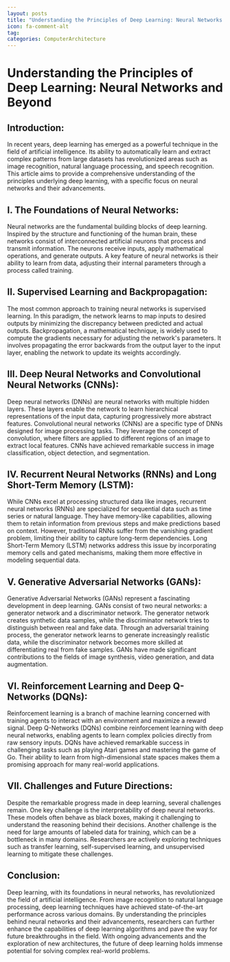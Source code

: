 ```yaml
---
layout: posts
title: "Understanding the Principles of Deep Learning: Neural Networks and Beyond"
icon: fa-comment-alt
tag:      
categories: ComputerArchitecture
---
```



# Understanding the Principles of Deep Learning: Neural Networks and Beyond

## Introduction:

In recent years, deep learning has emerged as a powerful technique in the field of artificial intelligence. Its ability to automatically learn and extract complex patterns from large datasets has revolutionized areas such as image recognition, natural language processing, and speech recognition. This article aims to provide a comprehensive understanding of the principles underlying deep learning, with a specific focus on neural networks and their advancements.

## I. The Foundations of Neural Networks:

Neural networks are the fundamental building blocks of deep learning. Inspired by the structure and functioning of the human brain, these networks consist of interconnected artificial neurons that process and transmit information. The neurons receive inputs, apply mathematical operations, and generate outputs. A key feature of neural networks is their ability to learn from data, adjusting their internal parameters through a process called training.

## II. Supervised Learning and Backpropagation:

The most common approach to training neural networks is supervised learning. In this paradigm, the network learns to map inputs to desired outputs by minimizing the discrepancy between predicted and actual outputs. Backpropagation, a mathematical technique, is widely used to compute the gradients necessary for adjusting the network's parameters. It involves propagating the error backwards from the output layer to the input layer, enabling the network to update its weights accordingly.

## III. Deep Neural Networks and Convolutional Neural Networks (CNNs):

Deep neural networks (DNNs) are neural networks with multiple hidden layers. These layers enable the network to learn hierarchical representations of the input data, capturing progressively more abstract features. Convolutional neural networks (CNNs) are a specific type of DNNs designed for image processing tasks. They leverage the concept of convolution, where filters are applied to different regions of an image to extract local features. CNNs have achieved remarkable success in image classification, object detection, and segmentation.

## IV. Recurrent Neural Networks (RNNs) and Long Short-Term Memory (LSTM):

While CNNs excel at processing structured data like images, recurrent neural networks (RNNs) are specialized for sequential data such as time series or natural language. They have memory-like capabilities, allowing them to retain information from previous steps and make predictions based on context. However, traditional RNNs suffer from the vanishing gradient problem, limiting their ability to capture long-term dependencies. Long Short-Term Memory (LSTM) networks address this issue by incorporating memory cells and gated mechanisms, making them more effective in modeling sequential data.

## V. Generative Adversarial Networks (GANs):

Generative Adversarial Networks (GANs) represent a fascinating development in deep learning. GANs consist of two neural networks: a generator network and a discriminator network. The generator network creates synthetic data samples, while the discriminator network tries to distinguish between real and fake data. Through an adversarial training process, the generator network learns to generate increasingly realistic data, while the discriminator network becomes more skilled at differentiating real from fake samples. GANs have made significant contributions to the fields of image synthesis, video generation, and data augmentation.

## VI. Reinforcement Learning and Deep Q-Networks (DQNs):

Reinforcement learning is a branch of machine learning concerned with training agents to interact with an environment and maximize a reward signal. Deep Q-Networks (DQNs) combine reinforcement learning with deep neural networks, enabling agents to learn complex policies directly from raw sensory inputs. DQNs have achieved remarkable success in challenging tasks such as playing Atari games and mastering the game of Go. Their ability to learn from high-dimensional state spaces makes them a promising approach for many real-world applications.

## VII. Challenges and Future Directions:

Despite the remarkable progress made in deep learning, several challenges remain. One key challenge is the interpretability of deep neural networks. These models often behave as black boxes, making it challenging to understand the reasoning behind their decisions. Another challenge is the need for large amounts of labeled data for training, which can be a bottleneck in many domains. Researchers are actively exploring techniques such as transfer learning, self-supervised learning, and unsupervised learning to mitigate these challenges.

## Conclusion:

Deep learning, with its foundations in neural networks, has revolutionized the field of artificial intelligence. From image recognition to natural language processing, deep learning techniques have achieved state-of-the-art performance across various domains. By understanding the principles behind neural networks and their advancements, researchers can further enhance the capabilities of deep learning algorithms and pave the way for future breakthroughs in the field. With ongoing advancements and the exploration of new architectures, the future of deep learning holds immense potential for solving complex real-world problems.